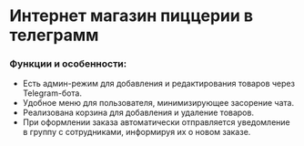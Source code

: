 # Интернет магазин пиццерии в телеграмм

### Функции и особенности:
 - Есть админ-режим для добавления и редактирования товаров через Telegram-бота.
 - Удобное меню для пользователя, минимизирующее засорение чата.
 - Реализована корзина для добавления и удаление товаров.
 - При оформлении заказа автоматически отправляется уведомление в группу с сотрудниками, информируя их о новом заказе.


